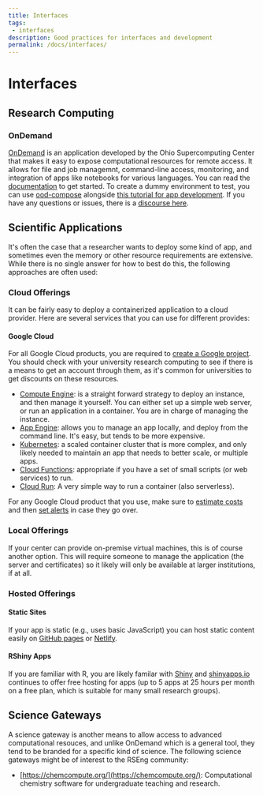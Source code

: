 ```yaml
---
title: Interfaces
tags: 
 - interfaces
description: Good practices for interfaces and development
permalink: /docs/interfaces/
---
```


# Interfaces

## Research Computing

### OnDemand

[OnDemand](https://openondemand.org/) is an application developed by the Ohio Supercomputing Center
that makes it easy to expose computational resources for remote access. It allows for file and job managemnt,
command-line access, monitoring, and integration of apps like notebooks for various languages.
You can read the [documentation](https://osc.github.io/ood-documentation/latest/) to get started.
To create a dummy environment to test, you can use [ood-compose](https://github.com/vsoch/ood-compose)
alongside [this tutorial for app development](https://osc.github.io/ood-documentation/release-1.6/app-development.html).
If you have any questions or issues, there is a [discourse here](https://discourse.osc.edu/c/open-ondemand/5).

## Scientific Applications

It's often the case that a researcher wants to deploy some kind of app, and sometimes even the memory or other resource requirements are extensive.
While there is no single answer for how to best do this, the following approaches are often used:

### Cloud Offerings

It can be fairly easy to deploy a containerized application to a cloud provider. Here are several services that you can use for
different provides:

#### Google Cloud

For all Google Cloud products, you are required to [create a Google project](https://cloud.google.com/gcp). You should check with your university research computing to see if there is a means to get an account through them, as it's common for universities to get discounts on these resources. 

 - [Compute Engine](https://cloud.google.com/compute/docs): is a straight forward strategy to deploy an instance, and then manage it yourself. You can either set up a simple web server, or run an application in a container. You are in charge of managing the instance.
 - [App Engine](https://cloud.google.com/appengine/docs): allows you to manage an app locally, and deploy from the command line. It's easy, but tends to be more expensive.
 - [Kubernetes](https://cloud.google.com/kubernetes-engine/): a scaled container cluster that is more complex, and only likely needed to maintain an app that needs to better scale, or multiple apps.
 - [Cloud Functions](https://cloud.google.com/functions/): appropriate if you have a set of small scripts (or web services) to run.
 - [Cloud Run](https://cloud.google.com/run/): A very simple way to run a container (also serverless).

For any Google Cloud product that you use, make sure to [estimate costs](https://cloud.google.com/products/calculator) and then [set alerts](https://cloud.google.com/billing/docs/how-to/budgets) in case they go over.
 
### Local Offerings

If your center can provide on-premise virtual machines, this is of course another option. This will require someone to manage the application (the server and certificates) so it likely will only be available at larger institutions, if at all.

### Hosted Offerings

#### Static Sites

If your app is static (e.g., uses basic JavaScript) you can host static content easily on [GitHub pages](https://pages.github.com/) or [Netlify](https://www.netlify.com/).

#### RShiny Apps

If you are familiar with R, you are likely familar with [Shiny](https://shiny.rstudio.com/) and [shinyapps.io](https://www.shinyapps.io/) continues to offer free hosting for apps (up to 5 apps at 25 hours per month on a free plan, which is suitable for many small research groups).

## Science Gateways

A science gateway is another means to allow access to advanced computational resouces, and unlike OnDemand which
is a general tool, they tend to be branded for a specific kind of science. The following science gateways
might be of interest to the RSEng community:

 - [https://chemcompute.org/](https://chemcompute.org/): Computational chemistry software for undergraduate teaching and research.

